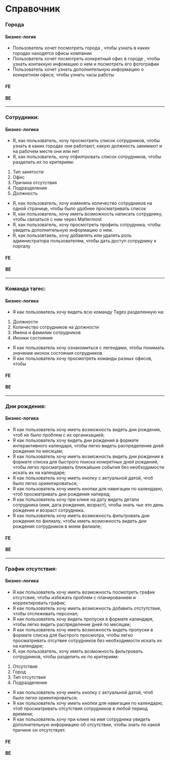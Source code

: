 # Справочник

### Города
#### Бизнес-логик
* Пользователь хочет посмотреть города , чтобы узнать в каких городах находятся офисы компании
* Пользователь хочет посмотреть конкретный офис в городе , чтобы узнать контакную инфомацию о нем и посмотреть его фотографии
* Пользователь хочет узнать дополнительную информацию о конкретном офисе, чтобы узнать часы работы
 
#### FE


#### BE
***


### Cотрудники:
#### Бизнес-логика
* Я, как пользователь, хочу просмотреть список сотрудников, чтобы узнать в каких городах они работают, какую должность занимают и на рабочем месте они или нет
* Я, как пользователь, хочу отфилтровать список сотрудников, чтобы разделить их по критериям:
1. Тип занятости
2. Офис
3. Причина отсутствия
4. Подразделение
5. Должность
* Я, как пользователь, хочу изменять количество сотрудников на одной странице, чтобы было удобнее просматривать список
* Я, как пользователь, хочу иметь возможность написать сотруднику, чтобы связаться с ним через Mattermost
* Я, как пользователь, хочу просмотреть профиль сотрудника, чтобы увидеть дополнительную информацию о нем.
* Я, как пользовтаель, хочу добавлять или удалять роль администратора пользователям, чтобы дать доступ сотруднику к порталу

#### FE


#### BE
***
### Команда тагес:
#### Бизнес-логика
* Я как пользователь хочу видеть всю команду Tages разделенную на: 
1. Должности
2. Количество сотрудников на должности
3. Имена и фамилии сотрудников 
4. Иконки состояния 
* Я как пользователь хочу ознакомиться с легендами, чтобы понимать значение иконок состояния  сотрудников 
* Я как пользователь хочу просмотреть команды разных офисов, чтобы 

#### FE


#### BE
***
### Дни рождения:
#### Бизнес-логика
* Я как пользователь хочу иметь возможность видеть дни рождения, чтоб не было проблем с их организацией;
* Я как пользователь хочу видеть дни рождения в формате интерактивного календаря, чтобы легко видеть распределение дней рождения по месяцам;
* Я как пользователь хочу иметь возможность видеть дни рождения в формате списка для быстрого поиска конкретных дней рождений, чтобы легко просматривать ближайшие события без необходимости искать их на календаре;
* Я как пользователь хочу иметь кнопку с актуальной датой, чтоб было легко ориентироваться;
* Я как пользователь хочу иметь кнопки для навигации по календарю, чтоб просматривать дни рождения наперед;
* Я как пользователь хочу при клике на дату видеть детали сотрудника (имя, дата рождения, возраст), чтобы знать чье это день рождение и возраст сотрудника.
* Я как пользователь хочу иметь возможность фильтровать дни рождения по филиалу, чтобы иметь возможность видеть дни рождения сотрудников в моем филиале;

#### FE


#### BE
***
### График отсутствия:
#### Бизнес-логика
* Я как пользователь хочу иметь возможность посмотреть график отсутсвия, чтобы избежать проблем с планированием и корректировать график;
* Я как пользователь хочу иметь возможность добавить отстутствие, чтобы отслеживать персонал;
* Я как пользователь хочу видеть пропуски в формате календаря, чтобы легко видеть распределение дней по месяцам;
* Я как пользователь хочу иметь возможность видеть пропуски в формате списка для быстрого просмотра, чтобы легко просматривать отсутвие сотрудников без необходимости искать их на календаре;
* Я, как пользователь, хочу иметь возможность фильтровать сотрудников, чтобы разделить их по критериям:
1. Отсутствия
2. Город
3. Тип отсутствия
4. Подразделение
* Я как пользователь хочу иметь кнопку с актуальной датой, чтоб было легко ориентироваться;
* Я как пользователь хочу иметь кнопки для навигации по календарю, чтоб просматривать отсутствия сотрудников в любой период времени;
* Я как пользователь хочу при клике на имя сотрудника увидеть дополнительную информацию об отсутствии, чтобы знать по какой причине он отсутствует.

#### FE


#### BE


  
